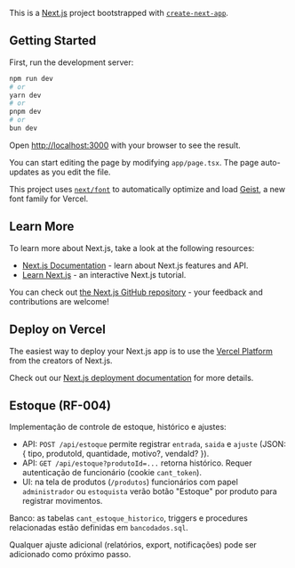 This is a [Next.js](https://nextjs.org) project bootstrapped with [`create-next-app`](https://nextjs.org/docs/app/api-reference/cli/create-next-app).

## Getting Started

First, run the development server:

```bash
npm run dev
# or
yarn dev
# or
pnpm dev
# or
bun dev
```

Open [http://localhost:3000](http://localhost:3000) with your browser to see the result.

You can start editing the page by modifying `app/page.tsx`. The page auto-updates as you edit the file.

This project uses [`next/font`](https://nextjs.org/docs/app/building-your-application/optimizing/fonts) to automatically optimize and load [Geist](https://vercel.com/font), a new font family for Vercel.

## Learn More

To learn more about Next.js, take a look at the following resources:

- [Next.js Documentation](https://nextjs.org/docs) - learn about Next.js features and API.
- [Learn Next.js](https://nextjs.org/learn) - an interactive Next.js tutorial.

You can check out [the Next.js GitHub repository](https://github.com/vercel/next.js) - your feedback and contributions are welcome!

## Deploy on Vercel

The easiest way to deploy your Next.js app is to use the [Vercel Platform](https://vercel.com/new?utm_medium=default-template&filter=next.js&utm_source=create-next-app&utm_campaign=create-next-app-readme) from the creators of Next.js.

Check out our [Next.js deployment documentation](https://nextjs.org/docs/app/building-your-application/deploying) for more details.

## Estoque (RF-004)

Implementação de controle de estoque, histórico e ajustes:

- API: `POST /api/estoque` permite registrar `entrada`, `saida` e `ajuste` (JSON: { tipo, produtoId, quantidade, motivo?, vendaId? }).
- API: `GET /api/estoque?produtoId=...` retorna histórico. Requer autenticação de funcionário (cookie `cant_token`).
- UI: na tela de produtos (`/produtos`) funcionários com papel `administrador` ou `estoquista` verão botão "Estoque" por produto para registrar movimentos.

Banco: as tabelas `cant_estoque_historico`, triggers e procedures relacionadas estão definidas em `bancodados.sql`.

Qualquer ajuste adicional (relatórios, export, notificações) pode ser adicionado como próximo passo.
